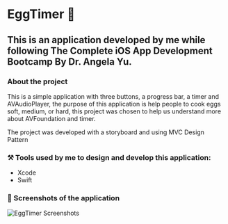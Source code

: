 # EggTimer 🍳

## This is an application developed by me while following The Complete iOS App Development Bootcamp By Dr. Angela Yu.

### About the project 

This is a simple application with three buttons, a progress bar, a timer and AVAudioPlayer, the purpose of this application is help people to cook eggs soft, medium, or hard, this project was chosen to help us understand more about AVFoundation and timer.

The project was developed with a storyboard and using MVC Design Pattern

### ⚒️ Tools used by me to design and develop this application:

- Xcode 
- Swift

### 📸 Screenshots of the application

![EggTimer Screenshots](https://github.com/caiiocasttro/EggTimer/assets/104564732/cbe74fb1-7b68-4d38-992c-70478d2bd048)



